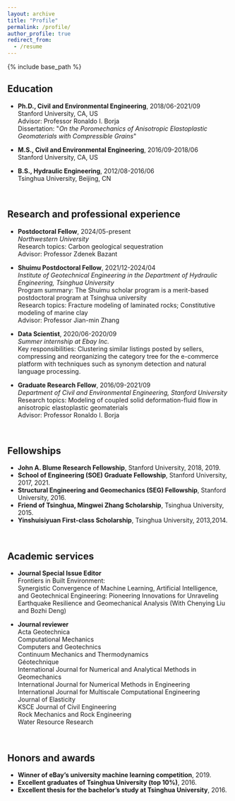 ```yaml
---
layout: archive
title: "Profile"
permalink: /profile/
author_profile: true
redirect_from:
  - /resume
---
```


{% include base_path %}

## Education
* <b>Ph.D., Civil and Environmental Engineering</b>, 2018/06-2021/09   
  Stanford University, CA, US    
  Advisor: Professor Ronaldo I. Borja   
  Dissertation: "<i>On the Poromechanics of Anisotropic Elastoplastic Geomaterials with Compressible Grains</i>"  
  
* <b>M.S., Civil and Environmental Engineering</b>, 2016/09-2018/06   
  Stanford University, CA, US    
  
* <b>B.S., Hydraulic Engineering</b>, 2012/08-2016/06   
  Tsinghua University, Beijing, CN    
<br>

## Research and professional experience
* <b>Postdoctoral Fellow</b>, 2024/05-present  
  <i>Northwestern University</i>   
  Research topics: Carbon geological sequestration  
  Advisor: Professor Zdenek Bazant  

* <b>Shuimu Postdoctoral Fellow</b>, 2021/12-2024/04  
  <i>Institute of Geotechnical Engineering in the Department of Hydraulic Engineering, Tsinghua University</i>   
  Program summary: The Shuimu scholar program is a merit-based postdoctoral program at Tsinghua university  
  Research topics: Fracture modeling of laminated rocks; Constitutive modeling of marine clay  
  Advisor: Professor Jian-min Zhang

* <b>Data Scientist</b>, 2020/06-2020/09  
  <i>Summer internship at Ebay Inc.</i>  
  Key responsibilities: Clustering similar listings posted by sellers, compressing and reorganizing the category tree for the e-commerce platform with techniques such as synonym detection and natural language processing.

* <b>Graduate Research Fellow</b>, 2016/09-2021/09  
  <i>Department of Civil and Environmental Engineering, Stanford University</i>  
  Research topics: Modeling of coupled solid deformation-fluid flow in anisotropic elastoplastic geomaterials  
  Advisor: Professor Ronaldo I. Borja  
<br>    

## Fellowships
* <b>John A. Blume Research Fellowship</b>, Stanford University, 2018, 2019.  
* <b>School of Engineering (SOE) Graduate Fellowship</b>, Stanford University, 2017, 2021.
* <b>Structural Engineering and Geomechanics (SEG) Fellowship</b>, Stanford University, 2016.
* <b>Friend of Tsinghua, Mingwei Zhang Scholarship</b>, Tsinghua University, 2015.
* <b>Yinshuisiyuan First-class Scholarship</b>, Tsinghua University, 2013,2014.  
<br>

## Academic services
* <b>Journal Special Issue Editor</b>  
  Frontiers in Built Environment:  
  Synergistic Convergence of Machine Learning, Artificial Intelligence, and Geotechnical Engineering: Pioneering Innovations for Unraveling Earthquake Resilience and Geomechanical Analysis (With Chenying Liu and Bozhi Deng)
  
* <b>Journal reviewer</b>  
  Acta Geotechnica  
  Computational Mechanics  
  Computers and Geotechnics  
  Continuum Mechanics and Thermodynamics  
  Géotechnique  
  International Journal for Numerical and Analytical Methods in Geomechanics  
  International Journal for Numerical Methods in Engineering  
  International Journal for Multiscale Computational Engineering  
  Journal of Elasticity  
  KSCE Journal of Civil Engineering  
  Rock Mechanics and Rock Engineering  
  Water Resource Research  
<br>

## Honors and awards
* <b>Winner of eBay’s university machine learning competition</b>, 2019.
* <b>Excellent graduates of Tsinghua University (top 10%)</b>, 2016.
* <b>Excellent thesis for the bachelor’s study at Tsinghua University</b>, 2016.
